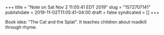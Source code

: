 +++
title = "Note on Sat Nov  2 11:05:41 EDT 2019"
slug = "1572707141"
publishdate = 2019-11-02T11:05:41-04:00
draft = false
syndicated = []
+++

Book idea: "The Cat and the Splat". It teaches children about roadkill through rhyme.
